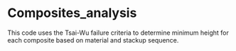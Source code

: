 # Composites_analysis
    
This code uses the Tsai-Wu failure criteria to determine minimum height for each composite based on material and stackup sequence.
